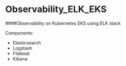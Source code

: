 # Observability_ELK_EKS
####Observability on Kubernetes EKS using ELK stack

Components:
- Elasticsearch
- Logstash
- Filebeat
- Kibana
